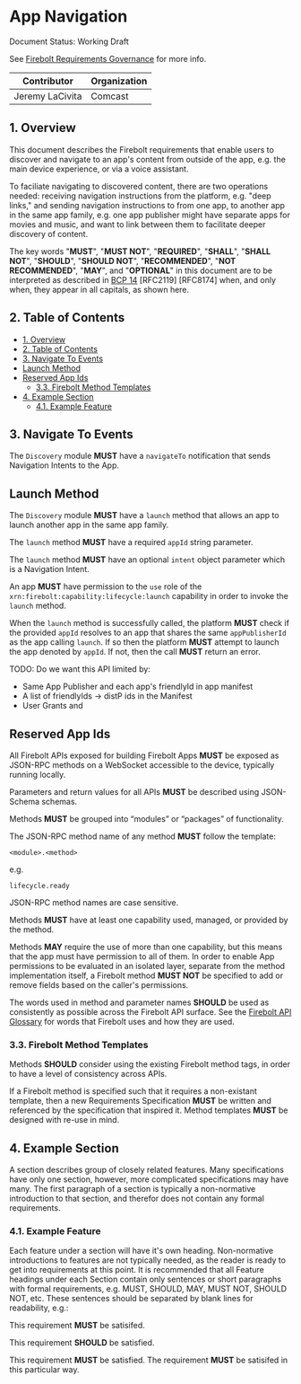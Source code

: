 # App Navigation

Document Status: Working Draft

See [Firebolt Requirements Governance](../../governance.md) for more info.

| Contributor    | Organization   |
| -------------- | -------------- |
| Jeremy LaCivita            | Comcast            |

## 1. Overview
This document describes the Firebolt requirements that enable users to discover and navigate to an app's content from outside of the app, e.g. the main device experience, or via a voice assistant.

To faciliate navigating to discovered content, there are two operations needed: receiving navigation instructions from the platform, e.g. "deep links," and sending navigation instructions to from one app, to another app in the same app family, e.g. one app publisher might have separate apps for movies and music, and want to link between them to facilitate deeper discovery of content.

The key words "**MUST**", "**MUST NOT**", "**REQUIRED**", "**SHALL**", "**SHALL NOT**", "**SHOULD**", "**SHOULD NOT**", "**RECOMMENDED**", "**NOT RECOMMENDED**", "**MAY**", and "**OPTIONAL**" in this document are to be interpreted as described in [BCP 14](https://www.rfc-editor.org/rfc/rfc2119.txt) [RFC2119] [RFC8174] when, and only when, they appear in all capitals, as shown here.

## 2. Table of Contents
- [1. Overview](#1-overview)
- [2. Table of Contents](#2-table-of-contents)
- [3. Navigate To Events](#3-navigate-to-events)
- [Launch Method](#launch-method)
- [Reserved App Ids](#reserved-app-ids)
  - [3.3. Firebolt Method Templates](#33-firebolt-method-templates)
- [4. Example Section](#4-example-section)
  - [4.1. Example Feature](#41-example-feature)

## 3. Navigate To Events
The `Discovery` module **MUST** have a `navigateTo` notification that sends Navigation Intents to the App.



## Launch Method
The `Discovery` module **MUST** have a `launch` method that allows an app to launch another app in the same app family.

The `launch` method **MUST** have a required `appId` string parameter.

The `launch` method **MUST** have an optional `intent` object parameter which is a Navigation Intent.

An app **MUST** have permission to the `use` role of the `xrn:firebolt:capability:lifecycle:launch` capability in order to invoke the `launch` method.

When the `launch` method is successfully called, the platform **MUST** check if the provided `appId` resolves to an app that shares the same `appPublisherId` as the app calling `launch`. If so then the platform **MUST** attempt to launch the app denoted by `appId`. If not, then the call **MUST** return an error.

TODO: Do we want this API limited by:

- Same App Publisher and each app's friendlyId in app manifest
- A list of friendlyIds -> distP ids in the Manifest
- User Grants and

## Reserved App Ids
All Firebolt APIs exposed for building Firebolt Apps **MUST** be exposed as JSON-RPC methods on a WebSocket accessible to the device, typically running locally.

Parameters and return values for all APIs **MUST** be described using JSON-Schema schemas.

Methods **MUST** be grouped into “modules” or “packages” of functionality.

The JSON-RPC method name of any method **MUST** follow the template:

```
<module>.<method>
```

e.g.

```
lifecycle.ready
```

JSON-RPC method names are case sensitive.

Methods **MUST** have at least one capability used, managed, or provided by the method.

Methods **MAY** require the use of more than one capability, but this means that the app must have permission to all of them. In order to enable App permissions to be evaluated in an isolated layer, separate from the method implementation itself, a Firebolt method **MUST NOT** be specified to add or remove fields based on the caller's permissions.

The words used in method and parameter names **SHOULD** be used as consistently as possible across the Firebolt API surface. See the [Firebolt API Glossary](./glossary.md) for words that Firebolt uses and how they are used.

### 3.3. Firebolt Method Templates
Methods **SHOULD** consider using the existing Firebolt method tags, in order to have a level of consistency across APIs.

If a Firebolt method is specified such that it requires a non-existant template, then a new Requirements Specification **MUST** be written and referenced by the specification that inspired it. Method templates **MUST** be designed with re-use in mind.

## 4. Example Section
A section describes group of closely related features. Many specifications have only one section, however, more complicated specifications may have many. The first paragraph of a section is typically a non-normative introduction to that section, and therefor does not contain any formal requirements.

### 4.1. Example Feature
Each feature under a section will have it's own heading. Non-normative introductions to features are not typically needed, as the reader is ready to get into requirements at this point. It is recommended that all Feature headings under each Section contain only sentences or short paragraphs with formal requirements, e.g. MUST, SHOULD, MAY, MUST NOT, SHOULD NOT, etc. These sentences should be separated by blank lines for readability, e.g.:

This requirement **MUST** be satisifed.

This requirement **SHOULD** be satisfied.

This requirement **MUST** be satisfied. The requirement **MUST** be satisifed in this particular way.
